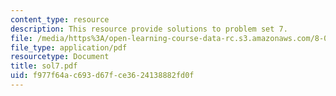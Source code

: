 ```yaml
---
content_type: resource
description: This resource provide solutions to problem set 7.
file: /media/https%3A/open-learning-course-data-rc.s3.amazonaws.com/8-01x-physics-i-classical-mechanics-with-an-experimental-focus-fall-2002/f977f64ac693d67fce3624138882fd0f_sol7.pdf
file_type: application/pdf
resourcetype: Document
title: sol7.pdf
uid: f977f64a-c693-d67f-ce36-24138882fd0f
---
```

